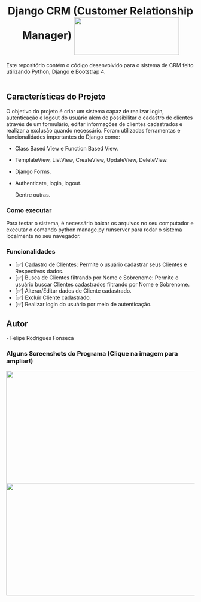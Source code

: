 <h1 align="center"> Django CRM (Customer Relationship Manager) <img src="https://github.com/FelRFDev/Django_CRM/assets/89205473/6cf36a03-36c5-4703-b1e8-1be4499c28a3" align="center" height="100" width="280" >  
</h1>
Este repositório contém o código desenvolvido para o sistema de CRM feito utilizando Python, Django e Bootstrap 4.
<br><br>

<h2 id="DesafioDeProjeto">Características do Projeto</h2>

O objetivo do projeto é criar um sistema capaz de realizar login, autenticação e logout do usuário além de possibilitar o cadastro de clientes
através de um formulário, editar informações de clientes cadastrados e realizar a exclusão quando necessário. Foram utilizadas ferramentas e funcionalidades
importantes do Django como:

* Class Based View e Function Based View.
* TemplateView, ListView, CreateView, UpdateView, DeleteView.
* Django Forms.
* Authenticate, login, logout.

  Dentre outras.

<h3 id="ComoExecutar"> Como executar </h3>

Para testar o sistema, é necessário baixar os arquivos no seu computador e executar o comando python manage.py runserver para rodar o sistema
localmente no seu navegador.

<h3 id="Funcionalidades">Funcionalidades</h3>

- [✅] Cadastro de Clientes: Permite o usuário cadastrar seus Clientes e Respectivos dados.
- [✅] Busca de Clientes filtrando por Nome e Sobrenome: Permite o usuário buscar Clientes cadastrados filtrando por Nome e Sobrenome.
- [✅] Alterar/Editar dados de Cliente cadastrado.
- [✅] Excluir Cliente cadastrado.
- [✅] Realizar login do usuário por meio de autenticação.

<h2 id="autor">Autor</h2>
- Felipe Rodrigues Fonseca

<h3 id="ComoExecutar">Alguns Screenshots do Programa (Clique na imagem para ampliar!)</h3>
<div align="center">
<img src="https://github.com/FelRFDev/Django_CRM/assets/89205473/9a3c0eb7-d09c-426a-a8d3-eed8f991ffc6" align="center" height="300" width="700" ></a> <br>
<img src="https://github.com/FelRFDev/Django_CRM/assets/89205473/2bbb7211-a8b9-4659-bef5-661f9a2091a3" align="center" height="300" width="700" >
</div>
